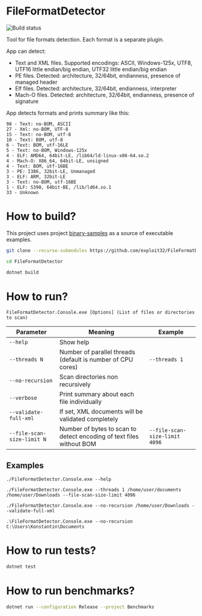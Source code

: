 # FileFormatDetector

![Build status](https://github.com/exploit32/FileFormatDetector/actions/workflows/dotnet.yml/badge.svg)

Tool for file formats detection. Each format is a separate plugin.

App can detect:
* Text and XML files. Supported encodings: ASCII, Windows-125x, UTF8, UTF16 little endian/big endian, UTF32 little endian/big endian
* PE files. Detected: architecture, 32/64bit, endianness, presence of managed header
* Elf files. Detected: architecture, 32/64bit, endianness, interpreter
* Mach-O files. Detected: architecture, 32/64bit, endianness, presence of signature

App detects formats and prints summary like this:
```
98 - Text: no-BOM, ASCII
27 - Xml: no-BOM, UTF-8
15 - Text: no-BOM, utf-8
10 - Text: BOM, utf-8
6 - Text: BOM, utf-16LE
5 - Text: no-BOM, Windows-125x
4 - ELF: AMD64, 64bit-LE, /lib64/ld-linux-x86-64.so.2
4 - Mach-O: X86_64, 64bit-LE, unsigned
4 - Text: BOM, utf-16BE
3 - PE: I386, 32bit-LE, Unmanaged
3 - ELF: ARM, 32bit-LE
3 - Text: no-BOM, utf-16BE
1 - ELF: S390, 64bit-BE, /lib/ld64.so.1
33 - Unknown
```

# How to build?
This project uses project [binary-samples](https://github.com/JonathanSalwan/binary-samples) as a source of executable examples.

```bash
git clone --recurse-submodules https://github.com/exploit32/FileFormatDetector.git

cd FileFormatDetector

dotnet build
```

# How to run?

```FileFormatDetector.Console.exe [Options] (List of files or directories to scan)```

| Parameter | Meaning | Example |
| ----------| ------- | ------- |
| ```--help```  | Show help | |
| ```--threads N```  | Number of parallel threads (default is number of CPU cores) | ```--threads 1``` |
| ```--no-recursion```  | Scan directories non recursively |  |
| ```--verbose```  | Print summary about each file individually |  |
| ```--validate-full-xml```  | If set, XML documents will be validated completely |  |
| ```--file-scan-size-limit N```  | Number of bytes to scan to detect encoding of text files without BOM | ```--file-scan-size-limit 4096```  |

## Examples

```./FileFormatDetector.Console.exe --help```

```./FileFormatDetector.Console.exe --threads 1 /home/user/documents /home/user/Downloads --file-scan-size-limit 4096```

```./FileFormatDetector.Console.exe --no-recursion /home/user/Downloads --validate-full-xml```

```.\FileFormatDetector.Console.exe --no-recursion C:\Users\Konstantin\Documents```

# How to run tests?

```bash
dotnet test
```

# How to run benchmarks?

```bash
dotnet run --configuration Release --project Benchmarks
```
